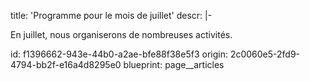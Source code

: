 title: 'Programme pour le mois de juillet'
descr: |-
  <p>En juillet, nous organiserons de nombreuses activités.
  </p>
id: f1396662-943e-44b0-a2ae-bfe88f38e5f3
origin: 2c0060e5-2fd9-4794-bb2f-e16a4d8295e0
blueprint: page__articles
